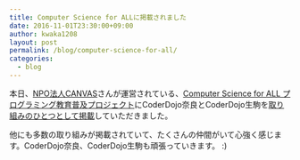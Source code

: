 ```yaml
---
title: Computer Science for ALLに掲載されました
date: 2016-11-01T23:30:00+09:00
author: kwaka1208
layout: post
permalink: /blog/computer-science-for-all/
categories:
  - blog
---
```

本日、[NPO法人CANVAS](http://canvas.ws/)さんが運営されている、[Computer Science for ALL プログラミング教育普及プロジェクト](http://csforall.jp/)にCoderDojo奈良とCoderDojo生駒を[取り組みのひとつとして掲載]((http://csforall.jp/activity/504/))していただきました。

他にも多数の取り組みが掲載されていて、たくさんの仲間がいて心強く感じます。CoderDojo奈良、CoderDojo生駒も頑張っていきます。 :)